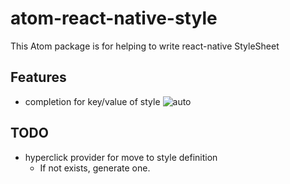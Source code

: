 # atom-react-native-style

This Atom package is for helping to write react-native StyleSheet

## Features
- completion for key/value of style
![auto](https://user-images.githubusercontent.com/621215/28626708-63d91168-7252-11e7-9e4b-e289232b79f6.gif)

## TODO
- hyperclick provider for move to style definition
  - If not exists, generate one.
